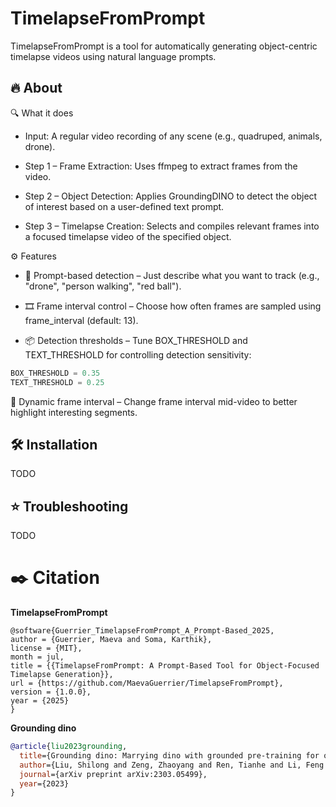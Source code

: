 # TimelapseFromPrompt
TimelapseFromPrompt is a tool for automatically generating object-centric timelapse videos using natural language prompts.

## 🔥 About

🔍 What it does

- Input: A regular video recording of any scene (e.g., quadruped, animals, drone).

- Step 1 – Frame Extraction: Uses ffmpeg to extract frames from the video.

- Step 2 – Object Detection: Applies GroundingDINO to detect the object of interest based on a user-defined text prompt.

- Step 3 – Timelapse Creation: Selects and compiles relevant frames into a focused timelapse video of the specified object.

⚙️ Features

- 💬 Prompt-based detection – Just describe what you want to track (e.g., "drone", "person walking", "red ball").

- 🎞️ Frame interval control – Choose how often frames are sampled using frame_interval (default: 13).

- 📦 Detection thresholds – Tune BOX_THRESHOLD and TEXT_THRESHOLD for controlling detection sensitivity:

```python
BOX_THRESHOLD = 0.35
TEXT_THRESHOLD = 0.25
```
🔁 Dynamic frame interval – Change frame interval mid-video to better highlight interesting segments.

## 🛠️ Installation 

TODO


## ⭐ Troubleshooting

TODO

# ✒️ Citation

**TimelapseFromPrompt**

```BibText
@software{Guerrier_TimelapseFromPrompt_A_Prompt-Based_2025,
author = {Guerrier, Maeva and Soma, Karthik},
license = {MIT},
month = jul,
title = {{TimelapseFromPrompt: A Prompt-Based Tool for Object-Focused Timelapse Generation}},
url = {https://github.com/MaevaGuerrier/TimelapseFromPrompt},
version = {1.0.0},
year = {2025}
}
```

**Grounding dino**

```BibTeX
@article{liu2023grounding,
  title={Grounding dino: Marrying dino with grounded pre-training for open-set object detection},
  author={Liu, Shilong and Zeng, Zhaoyang and Ren, Tianhe and Li, Feng and Zhang, Hao and Yang, Jie and Li, Chunyuan and Yang, Jianwei and Su, Hang and Zhu, Jun and others},
  journal={arXiv preprint arXiv:2303.05499},
  year={2023}
}
```

